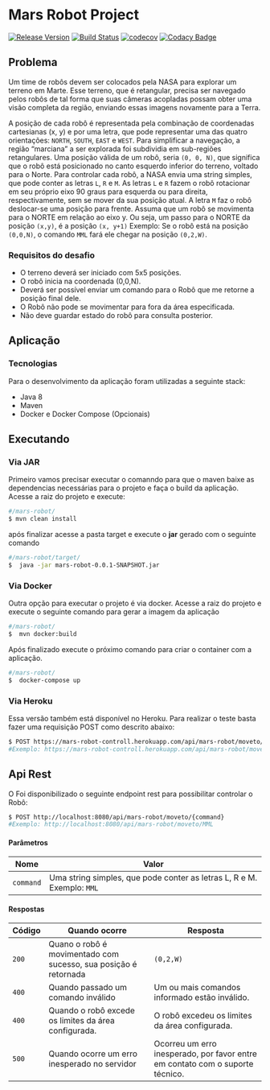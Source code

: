 # Mars Robot Project
[![Release Version](https://img.shields.io/github/release/diegosilva13/mars-robot.svg)](https://github.com/diegosilva13/mars-robot/tree/v2.2)
[![Build Status](https://travis-ci.org/diegosilva13/mars-robot.svg?branch=master)](https://travis-ci.org/diegosilva13/mars-robot)
[![codecov](https://codecov.io/gh/diegosilva13/mars-robot/branch/master/graph/badge.svg)](https://codecov.io/gh/diegosilva13/mars-robot)
[![Codacy Badge](https://api.codacy.com/project/badge/Grade/a909853e988e408abde3faef88049776)](https://www.codacy.com/app/diegosilva13/mars-robot?utm_source=github.com&amp;utm_medium=referral&amp;utm_content=diegosilva13/mars-robot&amp;utm_campaign=Badge_Grade)

## Problema
Um time de robôs devem ser colocados pela NASA para explorar um terreno em Marte.
Esse terreno, que é retangular, precisa ser navegado pelos robôs de tal forma que suas câmeras acopladas possam obter uma visão completa da região, enviando essas imagens novamente para a Terra.

A posição de cada robô é representada pela combinação de coordenadas cartesianas (x, y) e por uma letra, que pode representar uma das quatro orientações: `NORTH`, `SOUTH`, `EAST` e `WEST`. Para simplificar a navegação, a região “marciana” a ser explorada foi subdividia em sub-regiões retangulares.
Uma posição válida de um robô, seria `(0, 0, N)`, que significa que o robô está posicionado no canto esquerdo inferior do terreno, voltado para o Norte.
Para controlar cada robô, a NASA envia uma string simples, que pode conter as letras `L`, `R` e `M`. As letras `L` e `R` fazem o robô rotacionar em seu próprio eixo 90 graus para esquerda ou para direita, respectivamente, sem se mover da sua posição atual. A letra `M` faz o robô deslocar-se uma posição para frente.
Assuma que um robô se movimenta para o NORTE em relação ao eixo y. Ou seja, um passo para o NORTE da posição `(x,y)`, é a posição `(x, y+1)`
Exemplo: Se o robô está na posição `(0,0,N)`, o comando `MML` fará ele chegar na posição `(0,2,W)`.

### Requisitos do desafio

* O terreno deverá ser iniciado com 5x5 posições.
* O robô inicia na coordenada (0,0,N).
* Deverá ser possível enviar um comando para o Robô que me retorne a posição final dele.
* O Robô não pode se movimentar para fora da área especificada.
* Não deve guardar estado do robô para consulta posterior.

## Aplicação
### Tecnologias

Para o desenvolvimento da aplicação foram utilizadas a seguinte stack:

* Java 8
* Maven
* Docker e Docker Compose (Opcionais)

## Executando

### Via JAR

Primeiro vamos precisar executar o comanndo para que o maven baixe as dependencias necessárias para o projeto e faça o build da aplicação. Acesse a raiz do projeto e execute:

```sh
#/mars-robot/
$ mvn clean install
```
após finalizar acesse a pasta target e execute o **jar** gerado com o seguinte comando

```sh
#/mars-robot/target/
$  java -jar mars-robot-0.0.1-SNAPSHOT.jar
```

### Via Docker
Outra opção para executar o projeto é via docker.
Acesse a raiz do projeto e execute o seguinte comando para gerar a imagem da aplicação

```sh
#/mars-robot/
$  mvn docker:build
```
Após finalizado execute o próximo comando para criar o container com a aplicação.

```sh
#/mars-robot/
$  docker-compose up
```
### Via Heroku
Essa versão também está disponível no Heroku. Para realizar o teste basta fazer uma requisição POST como descrito abaixo:

```sh
$ POST https://mars-robot-controll.herokuapp.com/api/mars-robot/moveto/{{comand}}
#Exemplo: https://mars-robot-controll.herokuapp.com/api/mars-robot/moveto/MML
```

## Api Rest

O Foi disponibilizado o seguinte endpoint rest para possibilitar controlar o Robô:
```sh
$ POST http://localhost:8080/api/mars-robot/moveto/{command}
#Exemplo: http://localhost:8080/api/mars-robot/moveto/MML
```

#### Parâmetros
| Nome | Valor |
| ---- | ----- |
| `command` | Uma string simples, que pode conter as letras L, R e M. Exemplo: `MML` |

#### Respostas

| Código | Quando ocorre | Resposta |
| ---- | ----- | ----- |
| `200` | Quano o robô é movimentado com sucesso, sua posição é retornada | `(0,2,W)` |
| `400` | Quando passado um comando inválido | Um ou mais comandos informado estão inválido. |
| `400` | Quando o robô excede os limites da área configurada. | O robô excedeu os limites da área configurada. |
| `500` | Quando ocorre um erro inesperado no servidor | Ocorreu um erro inesperado, por favor entre em contato com o suporte técnico. |

